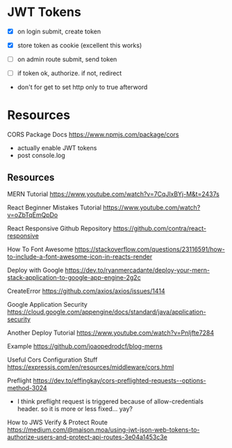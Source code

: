 # JWT Tokens

- [x] on login submit, create token
- [x] store token as cookie (excellent this works)

- [ ] on admin route submit, send token
- [ ] if token ok, authorize. if not, redirect

- don't for get to set http only to true afterword



# Resources

CORS Package Docs
https://www.npmjs.com/package/cors























- actually enable JWT tokens
- post console.log 



## Resources

MERN Tutorial
https://www.youtube.com/watch?v=7CqJlxBYj-M&t=2437s

React Beginner Mistakes Tutorial
https://www.youtube.com/watch?v=oZbTqEmQpDo

React Responsive Github Repository
https://github.com/contra/react-responsive

How To Font Awesome
https://stackoverflow.com/questions/23116591/how-to-include-a-font-awesome-icon-in-reacts-render

Deploy with Google
https://dev.to/ryanmercadante/deploy-your-mern-stack-application-to-google-app-engine-2g2c

CreateError
https://github.com/axios/axios/issues/1414

Google Application Security
https://cloud.google.com/appengine/docs/standard/java/application-security

Another Deploy Tutorial 
https://www.youtube.com/watch?v=PnIjfte7284

Example
https://github.com/joaopedrodcf/blog-merns

Useful Cors Configuration Stuff
https://expressjs.com/en/resources/middleware/cors.html

Preflight
https://dev.to/effingkay/cors-preflighted-requests--options-method-3024

- I think preflight request is triggered because of allow-credentials header. so it is more or less fixed... yay?

How to JWS Verify & Protect Route
https://medium.com/@maison.moa/using-jwt-json-web-tokens-to-authorize-users-and-protect-api-routes-3e04a1453c3e